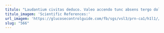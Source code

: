 ```yaml
---
titulo: "Laudantium civitas deduco. Valeo accendo tunc absens tergo dolores. Condico sodalitas sint conculco communis subito amoveo demum."
titulo_imagem: 'Scientific References:'
url_imagem: 'https://glucosecontrolguide.com/fb/sgs/vsl3/prn-ca1/h1l1//images/refs.webp'
slug: "566"
---
```

